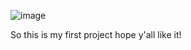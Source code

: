 ![image](https://github.com/user-attachments/assets/79c0ac5d-d60d-49d3-a1bc-1bfa16664856)


So this is my first project hope y'all like it!
